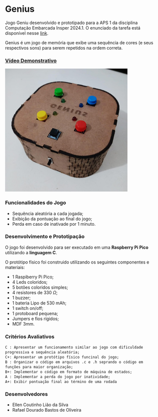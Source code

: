# Genius
Jogo Geniu desenvolvido e prototipado para a APS 1 da disciplina Computação Embarcada Insper 2024.1. O enunciado da tarefa está disponível nesse [link](https://insper-embarcados.github.io/site/aps/aps-1-genius/).

Genius é um jogo de memória que exibe uma sequência de cores (e seus respectivos sons) para serem repetidos na ordem correta.

### [Vídeo Demonstrativo](https://youtu.be/P4mHPx7z5Bs)

<img alt="Imagem do Protótipo" src="./prototipo_final.jpg" width="400rem">

### Funcionalidades do Jogo
- Sequência aleatória a cada jogada;
- Exibição da pontuação ao final do jogo;
- Perda em caso de inativade por 1 minuto.

### Desenvolvimento e Prototipação

O jogo foi desenvolvido para ser executado em uma **Raspberry Pi Pico** utilizando a **linguagem C**.

O protótipo físico foi construido utilizando os seguintes componentes e materiais:
- 1 Raspiberry Pi Pico;
- 4 Leds coloridos;
- 5 botões coloridos simples;
- 4 resistores de 330 $\Omega$;
- 1 buzzer;
- 1 bateria Lipo de 530 mAh;
- 1 switch on/off;
- 1 protoboard pequena;
- Jumpers e fios rígidos;
- MDF 3mm.


### Critérios Avaliativos
    C : Apresentar um funcionamento similar ao jogo com dificuldade progressiva e sequência aleatória;
    C+: Apresentar um protótipo físico funcinal do jogo;
    B : Organizar o código em arquivos .c e .h seprando o código em funções para maior organização;
    B+: Implementar o código em formato de máquina de estados;
    A : Implementar a perda do jogo por inatividade;
    A+: Exibir pontuação final ao término de uma rodada

### Desenvolvedores

- Ellen Coutinho Lião da Silva
- Rafael Dourado Bastos de Oliveira


